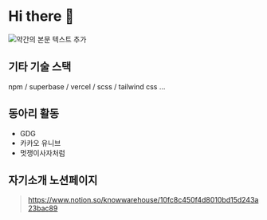 # Hi there 👋

![약간의 본문 텍스트 추가](https://github.com/user-attachments/assets/aaafa829-1a93-41f2-be29-e36742020e58)

## 기타 기술 스택

npm / superbase / vercel / scss / tailwind css ...

## 동아리 활동

- GDG
- 카카오 유니브
- 멋쟁이사자처럼

## 자기소개 노션페이지

> https://www.notion.so/knowwarehouse/10fc8c450f4d8010bd15d243a23bac89
